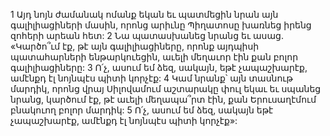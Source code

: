 1 Այդ նոյն ժամանակ ոմանք եկան եւ պատմեցին նրան այն գալիլիացիների մասին, որոնց արիւնը Պիղատոսը խառնեց իրենց զոհերի արեան հետ: 2 Նա պատասխանեց նրանց եւ ասաց. «Կարծո՞ւմ էք, թէ այն գալիլիացիները, որոնք այդպիսի պատահարների ենթարկուեցին, աւելի մեղաւոր էին քան բոլոր գալիլիացիները: 3 Ո՛չ, ասում եմ ձեզ, սակայն, եթէ չապաշխարէք, ամէնքդ էլ նոյնպէս պիտի կորչէք: 4 Կամ նրանք՝ այն տասնութ մարդիկ, որոնց վրայ Սիլովամում աշտարակը փուլ եկաւ եւ սպանեց նրանց, կարծում էք, թէ աւելի մեղապա՞րտ էին, քան Երուսաղէմում բնակուող բոլոր մարդիկ: 5 Ո՛չ, ասում եմ ձեզ, սակայն եթէ չապաշխարէք, ամէնքդ էլ նոյնպէս պիտի կորչէք»:
